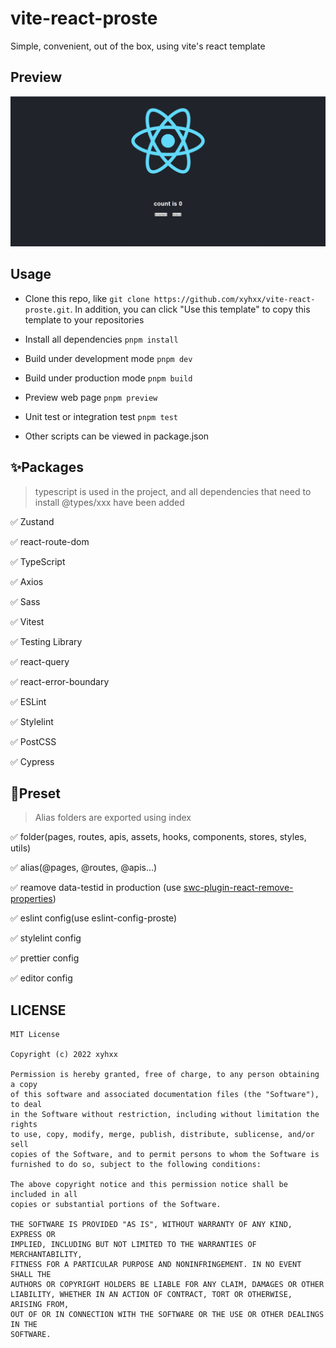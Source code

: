 # vite-react-proste

Simple, convenient, out of the box, using vite's react template

## Preview

<img src="https://raw.githubusercontent.com/xyhxx/program_preview/master/vite-react-proste/preview.png" />

## Usage

- Clone this repo, like
  `git clone https://github.com/xyhxx/vite-react-proste.git`. In addition, you
  can click "Use this template" to copy this template to your repositories

- Install all dependencies `pnpm install`

- Build under development mode `pnpm dev`

- Build under production mode `pnpm build`

- Preview web page `pnpm preview`

- Unit test or integration test `pnpm test`

- Other scripts can be viewed in package.json

## ✨Packages

> typescript is used in the project, and all dependencies that need to install
> @types/xxx have been added

✅ Zustand

✅ react-route-dom

✅ TypeScript

✅ Axios

✅ Sass

✅ Vitest

✅ Testing Library

✅ react-query

✅ react-error-boundary

✅ ESLint

✅ Stylelint

✅ PostCSS

✅ Cypress

## 🎊Preset

> Alias folders are exported using index

✅ folder(pages, routes, apis, assets, hooks, components, stores, styles, utils)

✅ alias(@pages, @routes, @apis...)

✅ reamove data-testid in production (use
[swc-plugin-react-remove-properties](https://github.com/g-plane/swc-plugin-react-remove-properties))

✅ eslint config(use eslint-config-proste)

✅ stylelint config

✅ prettier config

✅ editor config

## LICENSE

```
MIT License

Copyright (c) 2022 xyhxx

Permission is hereby granted, free of charge, to any person obtaining a copy
of this software and associated documentation files (the "Software"), to deal
in the Software without restriction, including without limitation the rights
to use, copy, modify, merge, publish, distribute, sublicense, and/or sell
copies of the Software, and to permit persons to whom the Software is
furnished to do so, subject to the following conditions:

The above copyright notice and this permission notice shall be included in all
copies or substantial portions of the Software.

THE SOFTWARE IS PROVIDED "AS IS", WITHOUT WARRANTY OF ANY KIND, EXPRESS OR
IMPLIED, INCLUDING BUT NOT LIMITED TO THE WARRANTIES OF MERCHANTABILITY,
FITNESS FOR A PARTICULAR PURPOSE AND NONINFRINGEMENT. IN NO EVENT SHALL THE
AUTHORS OR COPYRIGHT HOLDERS BE LIABLE FOR ANY CLAIM, DAMAGES OR OTHER
LIABILITY, WHETHER IN AN ACTION OF CONTRACT, TORT OR OTHERWISE, ARISING FROM,
OUT OF OR IN CONNECTION WITH THE SOFTWARE OR THE USE OR OTHER DEALINGS IN THE
SOFTWARE.

```
